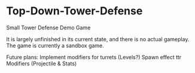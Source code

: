 # Top-Down-Tower-Defense
Small Tower Defense Demo Game

It is largely unfinished in its current state, and there is no actual gameplay. The game is currently a sandbox game.

Future plans:
Implement modifiers for turrets
(Levels?)
Spawn effect
ttr
Modifiers (Projectile & Stats)
